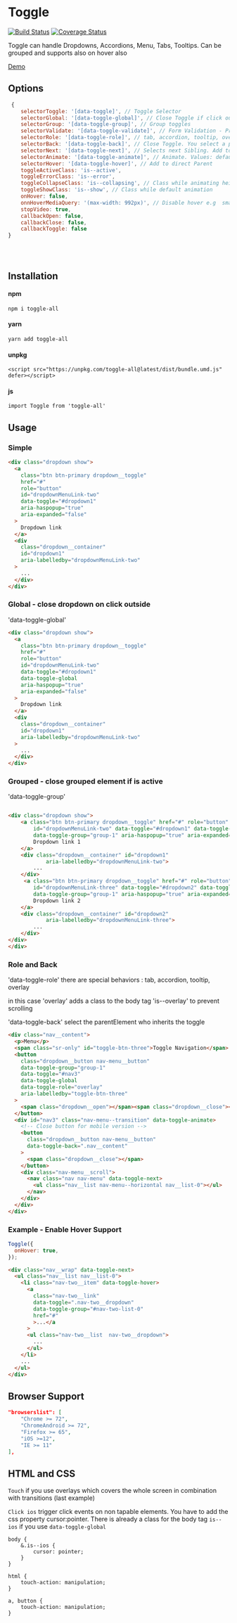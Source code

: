 # Toggle

[![Build Status](https://travis-ci.org/NaciAkce/toggle-all.svg?branch=master)](https://travis-ci.org/NaciAkce/toggle-all)
[![Coverage Status](https://coveralls.io/repos/github/NaciAkce/toggle-all/badge.svg?branch=master)](https://coveralls.io/github/NaciAkce/toggle-all?branch=master)

Toggle can handle Dropdowns, Accordions, Menu, Tabs, Tooltips. Can be grouped and supports also on hover also

[Demo](https://naciakce.github.io/toggle-all/)

## Options

```js
 {
    selectorToggle: '[data-toggle]', // Toggle Selector
    selectorGlobal: '[data-toggle-global]', // Close Toggle if click outside
    selectorGroup: '[data-toggle-group]', // Group toggles
    selectorValidate: '[data-toggle-validate]', // Form Validation - Prevent Closing if invalid
    selectorRole: '[data-toggle-role]', // tab, accordion, tooltip, overlay, default
    selectorBack: '[data-toggle-back]', // Close Toggle. You select a parentSelector. see examples
    selectorNext: '[data-toggle-next]', // Selects next Sibling. Add to Parent. Use Case: for Nested Multiple driopdowns with same classes instead of unique IDs
    selectorAnimate: '[data-toggle-animate]', // Animate. Values: default(all other css transitions), height(accordion)
    selectorHover: '[data-toggle-hover]', // Add to direct Parent
    toggleActiveClass: 'is--active',
    toggleErrorClass: 'is--error',
    toggleCollapseClass: 'is--collapsing', // Class while animating height
    toggleShowClass: 'is--show', // Class while default animation
    onHover: false,
    onnHoverMediaQuery: '(max-width: 992px)', // Disable hover e.g  smaller then 992px
    stopVideo: true,
    callbackOpen: false,
    callbackClose: false,
    callbackToggle: false
}





```

## Installation

#### npm

```
npm i toggle-all
```

#### yarn

```
yarn add toggle-all
```

#### unpkg

```
<script src="https://unpkg.com/toggle-all@latest/dist/bundle.umd.js" defer></script>
```

#### js

```
import Toggle from 'toggle-all'
```

## Usage

### Simple

```html
<div class="dropdown show">
  <a
    class="btn btn-primary dropdown__toggle"
    href="#"
    role="button"
    id="dropdownMenuLink-two"
    data-toggle="#dropdown1"
    aria-haspopup="true"
    aria-expanded="false"
  >
    Dropdown link
  </a>
  <div
    class="dropdown__container"
    id="dropdown1"
    aria-labelledby="dropdownMenuLink-two"
  >
    ...
  </div>
</div>
```

### Global - close dropdown on click outside

'data-toggle-global'

```html
<div class="dropdown show">
  <a
    class="btn btn-primary dropdown__toggle"
    href="#"
    role="button"
    id="dropdownMenuLink-two"
    data-toggle="#dropdown1"
    data-toggle-global
    aria-haspopup="true"
    aria-expanded="false"
  >
    Dropdown link
  </a>
  <div
    class="dropdown__container"
    id="dropdown1"
    aria-labelledby="dropdownMenuLink-two"
  >
    ...
  </div>
</div>
```

### Grouped - close grouped element if is active

'data-toggle-group'

```html

<div class="dropdown show">
    <a class="btn btn-primary dropdown__toggle" href="#" role="button"
        id="dropdownMenuLink-two" data-toggle="#dropdown1" data-toggle-global
        data-toggle-group="group-1" aria-haspopup="true" aria-expanded="false">
        Dropdown link 1
    </a>
    <div class="dropdown__container" id="dropdown1"
            aria-labelledby="dropdownMenuLink-two">
        ...
    </div>
     <a class="btn btn-primary dropdown__toggle" href="#" role="button"
        id="dropdownMenuLink-three" data-toggle="#dropdown2" data-toggle-global
        data-toggle-group="group-1" aria-haspopup="true" aria-expanded="false">
        Dropdown link 2
    </a>
    <div class="dropdown__container" id="dropdown2"
            aria-labelledby="dropdownMenuLink-three">
        ...
    </div>
</div>
</div>

```

### Role and Back

'data-toggle-role' there are special behaviors : tab, accordion, tooltip, overlay

in this case 'overlay' adds a class to the body tag 'is--overlay' to prevent scrolling

'data-toggle-back' select the parentElement who inherits the toggle

```html
<div class="nav__content">
  <p>Menu</p>
  <span class="sr-only" id="toggle-btn-three">Toggle Navigation</span>
  <button
    class="dropdown__button nav-menu__button"
    data-toggle-group="group-1"
    data-toggle="#nav3"
    data-toggle-global
    data-toggle-role="overlay"
    aria-labelledby="toggle-btn-three"
  >
    <span class="dropdown__open"></span><span class="dropdown__close"></span>
  </button>
  <div id="nav3" class="nav-menu--transition" data-toggle-animate>
    <!-- Close button for mobile version -->
    <button
      class="dropdown__button nav-menu__button"
      data-toggle-back=".nav__content"
    >
      <span class="dropdown__close"></span>
    </button>
    <div class="nav-menu__scroll">
      <nav class="nav nav-menu" data-toggle-next>
        <ul class="nav__list nav-menu--horizontal nav__list-0"></ul>
      </nav>
    </div>
  </div>
</div>
```

### Example - Enable Hover Support

```js
Toggle({
  onHover: true,
});
```

```html
<div class="nav__wrap" data-toggle-next>
  <ul class="nav__list nav__list-0">
    <li class="nav-two__item" data-toggle-hover>
      <a
        class="nav-two__link"
        data-toggle=".nav-two__dropdown"
        data-toggle-group="#nav-two-list-0"
        href="#"
        >...</a
      >
      <ul class="nav-two__list  nav-two__dropdown">
        ...
      </ul>
    </li>
    ...
  </ul>
</div>
```

## Browser Support

```json
"browserslist": [
    "Chrome >= 72",
    "ChromeAndroid >= 72",
    "Firefox >= 65",
    "iOS >=12",
    "IE >= 11"
],
```

## HTML and CSS

`Touch` if you use overlays which covers the whole screen in combination with transitions (last example)

`Click ios` trigger click events on non tapable elements. You have to add the css property cursor:pointer. There is already a class for the body tag `is--ios` if you use `data-toggle-global`

```
body {
    &.is--ios {
        cursor: pointer;
    }
}

html {
    touch-action: manipulation;
}

a, button {
    touch-action: manipulation;
}

```
